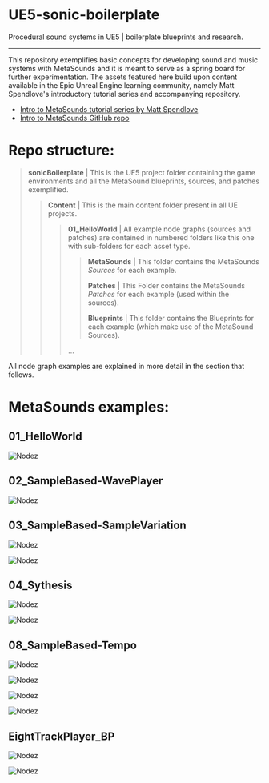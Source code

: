 # UE5-sonic-boilerplate
Procedural sound systems in UE5 | boilerplate blueprints and research.

---
This repository exemplifies basic concepts for developing sound and music systems with MetaSounds and it is meant to serve as a spring board for further experimentation. The assets featured here build upon content available in the Epic Unreal Engine learning community, namely Matt Spendlove's introductory tutorial series and accompanying repository.

- [Intro to MetaSounds tutorial series by Matt Spendlove](https://dev.epicgames.com/community/learning/tutorials/Kw7l/unreal-engine-metasounds)
- [Intro to MetaSounds GitHub repo](https://github.com/msp/6070-intro-to-metasounds)
# Repo structure:

> **sonicBoilerplate** | This is the UE5 project folder containing the game environments and all the MetaSound blueprints, sources, and patches exemplified.
> 
>>**Content** | This is the main content folder present in all UE projects.
>>
>>> **01_HelloWorld** | All example node graphs (sources and patches) are contained in numbered folders like this one with sub-folders for each asset type.
>>> 
>>> > **MetaSounds** | This folder contains the MetaSounds *Sources* for each example.
>>> > 
>>> > **Patches** | This Folder contains the MetaSounds *Patches* for each example (used within the sources).
>>> > 
>>> > **Blueprints** | This folder contains the Blueprints for each example (which make use of the MetaSound Sources).
>>> > 
>>> ...

All node graph examples are explained in more detail in the section that follows.
# MetaSounds examples:

## 01_HelloWorld

![Nodez](./Screenshots/SonicB_HelloWorld.png)
## 02_SampleBased-WavePlayer

![Nodez](./Screenshots/SonicB_WavePlayer.png)
## 03_SampleBased-SampleVariation

![Nodez](./Screenshots/SonicB_SampleVariation.png)

![Nodez](./Screenshots/SonicB_SampleVarWeights.png)
## 04_Sythesis

![Nodez](./Screenshots/SonicB_SubtractiveSynth.png)

![Nodez](./Screenshots/SonicB_MonoSynth.png)
## 08_SampleBased-Tempo

![Nodez](./Screenshots/SonicB_SamplePlayerBPM.png)

![Nodez](./Screenshots/SonicB_MultiSampleTrackPlayer.png)

![Nodez](./Screenshots/SonicB_MultiWaveMixer_01.png)

![Nodez](./Screenshots/SonicB_MultiWaveMixer_02.png)

## EightTrackPlayer_BP

![Nodez](./Screenshots/SonicB_8trackPlayerBP.png)

![Nodez](./Screenshots/SonicB_8trackPlayerSource.png)
